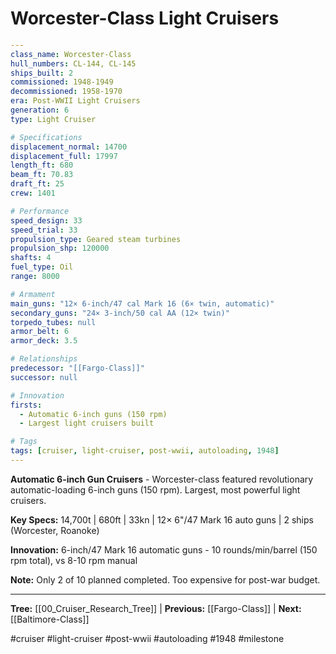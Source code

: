 # Worcester-Class Light Cruisers

```yaml
---
class_name: Worcester-Class
hull_numbers: CL-144, CL-145
ships_built: 2
commissioned: 1948-1949
decommissioned: 1958-1970
era: Post-WWII Light Cruisers
generation: 6
type: Light Cruiser

# Specifications
displacement_normal: 14700
displacement_full: 17997
length_ft: 680
beam_ft: 70.83
draft_ft: 25
crew: 1401

# Performance
speed_design: 33
speed_trial: 33
propulsion_type: Geared steam turbines
propulsion_shp: 120000
shafts: 4
fuel_type: Oil
range: 8000

# Armament
main_guns: "12× 6-inch/47 cal Mark 16 (6× twin, automatic)"
secondary_guns: "24× 3-inch/50 cal AA (12× twin)"
torpedo_tubes: null
armor_belt: 6
armor_deck: 3.5

# Relationships
predecessor: "[[Fargo-Class]]"
successor: null

# Innovation
firsts:
  - Automatic 6-inch guns (150 rpm)
  - Largest light cruisers built

# Tags
tags: [cruiser, light-cruiser, post-wwii, autoloading, 1948]
---
```

**Automatic 6-inch Gun Cruisers** - Worcester-class featured revolutionary automatic-loading 6-inch guns (150 rpm). Largest, most powerful light cruisers.

**Key Specs:** 14,700t | 680ft | 33kn | 12× 6"/47 Mark 16 auto guns | 2 ships (Worcester, Roanoke)

**Innovation:** 6-inch/47 Mark 16 automatic guns - 10 rounds/min/barrel (150 rpm total), vs 8-10 rpm manual

**Note:** Only 2 of 10 planned completed. Too expensive for post-war budget.

---
**Tree:** [[00_Cruiser_Research_Tree]] | **Previous:** [[Fargo-Class]] | **Next:** [[Baltimore-Class]]

#cruiser #light-cruiser #post-wwii #autoloading #1948 #milestone
